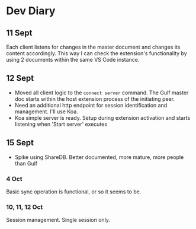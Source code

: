 # Dev Diary

## 11 Sept

Each client listens for changes in the master document and changes its content accordingly. This way I can check the extension's functionality by using 2 documents within the same VS Code instance.

## 12 Sept

- Moved all client logic to the `connect server` command. The Gulf master doc starts within the host extension process of the initiating peer.
- Need an additional http endpoint for session identification and management. I'll use Koa.
- Koa simple server is ready. Setup during extension activation and starts listening
when 'Start server' executes

## 15 Sept

- Spike using ShareDB. Better documented, more mature, more people than Gulf

### 4 Oct

Basic sync operation is functional, or so it seems to be.

### 10, 11, 12 Oct

Session management. Single session only.
